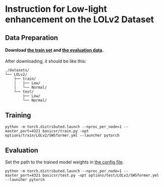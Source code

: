 # Instruction for Low-light enhancement on the LOLv2 Dataset

## Data Preparation
#### Download [the train set](https://drive.google.com/file/d/1Mx4eZgkoZNAvyI9QsyLxQGwI7vUzXFAm/view) and [the evaluation data](https://drive.google.com/file/d/1HJQS24ho6OPV5hGFOj3v3qUl6AK5kFiZ/view). 
  

After downloading, it should be like this:
```
./datasets/
└── LOLv2/
    ├── train/
    |   ├── Low/
    |   └── Normal/
    └── test/
        ├── Low/
        └── Normal/
```

## Training
 ``` 
python -m torch.distributed.launch --nproc_per_node=1 --master_port=4321 basicsr/train.py -opt options/train/LOLv2/SWSformer.yml --launcher pytorch
```

## Evaluation
Set the path to the trained model weights in [the config file](../options/test/LOLv2/SWSformer.yml).
 ``` 
python -m torch.distributed.launch --nproc_per_node=1 --master_port=4321 basicsr/test.py -opt options/test/LOLv2/SWSformer.yml --launcher pytorch
```

